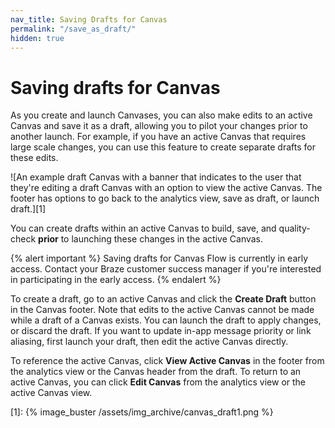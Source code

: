 ```yaml
---
nav_title: Saving Drafts for Canvas
permalink: "/save_as_draft/"
hidden: true
---
```


# Saving drafts for Canvas

As you create and launch Canvases, you can also make edits to an active Canvas and save it as a draft, allowing you to pilot your changes prior to another launch. For example, if you have an active Canvas that requires large scale changes, you can use this feature to create separate drafts for these edits. 

![An example draft Canvas with a banner that indicates to the user that they're editing a draft Canvas with an option to view the active Canvas. The footer has options to go back to the analytics view, save as draft, or launch draft.][1]

You can create drafts within an active Canvas to build, save, and quality-check **prior** to launching these changes in the active Canvas.

{% alert important %}
Saving drafts for Canvas Flow is currently in early access. Contact your Braze customer success manager if you're interested in participating in the early access.
{% endalert %}

To create a draft, go to an active Canvas and click the **Create Draft** button in the Canvas footer. Note that edits to the active Canvas cannot be made while a draft of a Canvas exists. You can launch the draft to apply changes, or discard the draft. If you want to update in-app message priority or link aliasing, first launch your draft, then edit the active Canvas directly.

To reference the active Canvas, click **View Active Canvas** in the footer from the analytics view or the Canvas header from the draft. To return to an active Canvas, you can click **Edit Canvas** from the analytics view or the active Canvas view.

[1]: {% image_buster /assets/img_archive/canvas_draft1.png %}